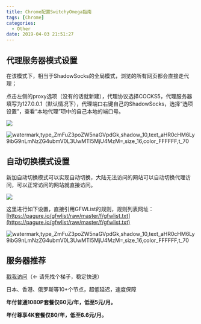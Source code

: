```yaml
---
title: Chrome配置SwitchyOmega指南
tags: [Chrome]
categories:
  - Other
date: 2019-04-03 21:51:27
---
```

## 代理服务器模式设置

在该模式下，相当于ShadowSocks的全局模式，浏览的所有网页都会直接走代理；

点击左侧的proxy选项（没有的话就新建），代理协议选择COCKS5，代理服务器填写为127.0.0.1（默认情况下），代理端口右键自己的ShadowSocks，选择“选项设置”，查看“本地代理”项中的自己本地的端口号。

![](http://img.cdn.esunr.xyz/watermark,type_ZmFuZ3poZW5naGVpdGk,shadow_10,text_aHR0cHM6Ly9ibG9nLmNzZG4ubmV0L3UwMTI5MjU4MzM=,size_16,color_FFFFFF,t_70)


![watermark,type_ZmFuZ3poZW5naGVpdGk,shadow_10,text_aHR0cHM6Ly9ibG9nLmNzZG4ubmV0L3UwMTI5MjU4MzM=,size_16,color_FFFFFF,t_70](http://img.cdn.esunr.xyz/watermark,type_ZmFuZ3poZW5naGVpdGk,shadow_10,text_aHR0cHM6Ly9ibG9nLmNzZG4ubmV0L3UwMTI5MjU4MzM=,size_16,color_FFFFFF,t_70)

## 自动切换模式设置

新加自动切换模式可以实现自动切换，大陆无法访问的网站可以自动切换代理访问，可以正常访问的网站就直接访问。

![](http://img.cdn.esunr.xyz/watermark,type_ZmFuZ3poZW5naGVpdGk,shadow_10,text_aHR0cHM6Ly9ibG9nLmNzZG4ubmV0L3UwMTI5MjU4MzM=,size_16,color_FFFFFF,t_70)

这里进行如下设置，直接引用GFWList的规则，规则列表网址：[https://pagure.io/gfwlist/raw/master/f/gfwlist.txt](https://pagure.io/gfwlist/raw/master/f/gfwlist.txt)

![watermark,type_ZmFuZ3poZW5naGVpdGk,shadow_10,text_aHR0cHM6Ly9ibG9nLmNzZG4ubmV0L3UwMTI5MjU4MzM=,size_16,color_FFFFFF,t_70](http://img.cdn.esunr.xyz/watermark,type_ZmFuZ3poZW5naGVpdGk,shadow_10,text_aHR0cHM6Ly9ibG9nLmNzZG4ubmV0L3UwMTI5MjU4MzM=,size_16,color_FFFFFF,t_70)

## 服务器推荐

[戳我访问](http://cp.dawangidc.com/aff.php?aff=753)（← 请先找个梯子，稳定快速）

日本、香港、俄罗斯等10+个节点，超低延迟，速度保障

**年付普通1080P套餐仅60元/年，低至5元/月。**

**年付尊享4K套餐仅80/年，低至6.6元/月。**